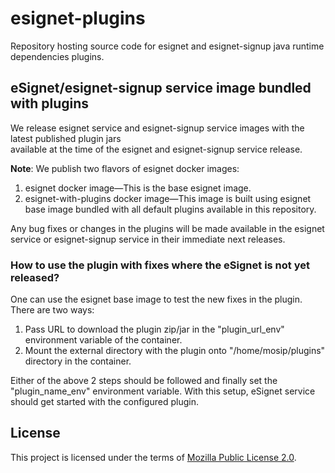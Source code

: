 # esignet-plugins
Repository hosting source code for esignet and esignet-signup java runtime dependencies plugins.

## eSignet/esignet-signup service image bundled with plugins
We release esignet service and esignet-signup service images with the latest published plugin jars  
available at the time of the esignet and esignet-signup service release.

**Note**: We publish two flavors of esignet docker images:
1. esignet docker image—This is the base esignet image.
2. esignet-with-plugins docker image—This image is built using esignet base image bundled with all default plugins available in this repository. 

Any bug fixes or changes in the plugins will be made available in the esignet service or
esignet-signup service in their immediate next releases.

### How to use the plugin with fixes where the eSignet is not yet released?
One can use the esignet base image to test the new fixes in the plugin. There are two ways:

1. Pass URL to download the plugin zip/jar in the "plugin_url_env" environment variable of the container.
2. Mount the external directory with the plugin onto "/home/mosip/plugins" directory in the container.

Either of the above 2 steps should be followed and finally set the "plugin_name_env" environment variable. With this setup, eSignet
service should get started with the configured plugin.

## License
This project is licensed under the terms of [Mozilla Public License 2.0](LICENSE).
